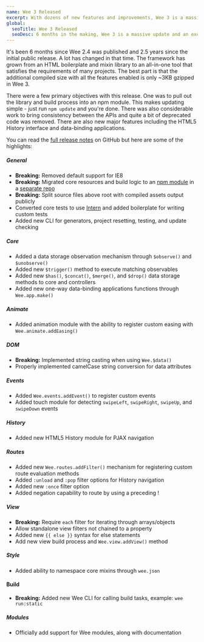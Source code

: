 ```yaml
---
name: Wee 3 Released
excerpt: With dozens of new features and improvements, Wee 3 is a massive update and an exciting evolution. Read more for all the details.
global:
  seoTitle: Wee 3 Released
  seoDesc: 6 months in the making, Wee 3 is a massive update and an exciting evolution. Read more for all the details.
---
```


It's been 6 months since Wee 2.4 was published and 2.5 years since the initial public release. A lot has changed in that time. The framework has grown from an HTML boilerplate and mixin library to an all-in-one tool that satisfies the requirements of many projects. The best part is that the additional compiled size with all the features enabled is only ~3KB gzipped in Wee 3.

There were a few primary objectives with this release. One was to pull out the library and build process into an npm module. This makes updating simple - just run `npm update` and you're done. There was also considerable work to bring consistency between the APIs and quite a bit of deprecated code was removed. There are also new major features including the HTML5 History interface and data-binding applications.

You can read the [full release notes](https://github.com/weepower/wee/releases/tag/3.0.0) on GitHub but here are some of the highlights:

##### General

* **Breaking:** Removed default support for IE8
* **Breaking:** Migrated core resources and build logic to an [npm module](https://www.npmjs.com/package/wee-core) in a [separate repo](https://github.com/weepower/wee-core)
* **Breaking:** Split source files above root with compiled assets output publicly
* Converted core tests to use [Intern](https://theintern.github.io) and added boilerplate for writing custom tests
* Added new CLI for generators, project resetting, testing, and update checking

##### Core

* Added a data storage observation mechanism through `$observe()` and `$unobserve()`
* Added new `$trigger()` method to execute matching observables
* Added new `$has()`, `$concat()`, `$merge()`, and `$drop()` data storage methods to core and controllers
* Added new one-way data-binding applications functions through `Wee.app.make()`

##### Animate

* Added animation module with the ability to register custom easing with `Wee.animate.addEasing()`

##### DOM

* **Breaking:** Implemented string casting when using `Wee.$data()`
* Properly implemented camelCase string conversion for data attributes

##### Events

* Added `Wee.events.addEvent()` to register custom events
* Added touch module for detecting `swipeLeft`, `swipeRight`, `swipeUp`, and `swipeDown` events

##### History

* Added new HTML5 History module for PJAX navigation

##### Routes

* Added new `Wee.routes.addFilter()` mechanism for registering custom route evaluation methods
* Added `:unload` and `:pop` filter options for History navigation
* Added new `:once` filter option
* Added negation capability to route by using a preceding !

##### View

* **Breaking:** Require `each` filter for iterating through arrays/objects
* Allow standalone view filters not chained to a property
* Added new `{{ else }}` syntax for else statements
* Add new view build process and `Wee.view.addView()` method

##### Style

* Added ability to namespace core mixins through `wee.json`

#### Build

* **Breaking:** Added new Wee CLI for calling build tasks, example: `wee run:static`

##### Modules

* Officially add support for Wee modules, along with documentation